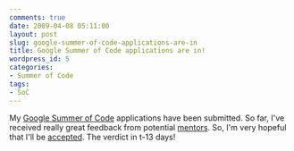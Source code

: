 ```yaml
---
comments: true
date: 2009-04-08 05:11:00
layout: post
slug: google-summer-of-code-applications-are-in
title: Google Summer of Code applications are in!
wordpress_id: 5
categories:
- Summer of Code
tags:
- SoC
---
```


My [Google Summer of Code](http://code.google.com/soc/) applications have been submitted. So far, I've received really great feedback from potential [mentors](http://socghop.appspot.com/document/show/program/google/gsoc2009/faqs#mentoring_orgs). So, I'm very hopeful that I'll be [accepted](http://google-opensource.blogspot.com/2008/04/applications-are-in.html). The verdict in t-13 days!
